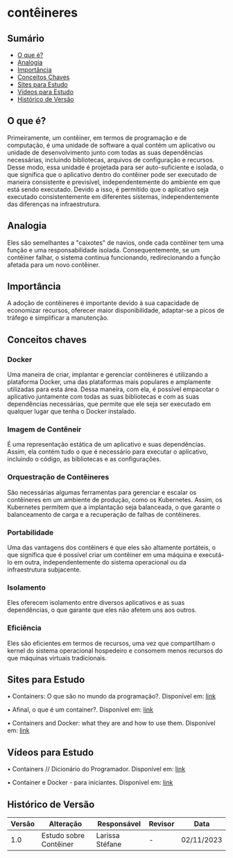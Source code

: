 # contêineres

## Sumário
* [O que é?](#O-que-é?)
* [Analogia](#Analogia)
* [Importância](#Importância)
* [Conceitos Chaves](#Conceitos-Chaves)
* [Sites para Estudo](#Sites-para-Estudo)
* [Vídeos para Estudo](#Vídeos-para-Estudo)
* [Histórico de Versão](#Histórico-de-Versão)

## O que é?

Primeiramente, um contêiner, em termos de programação e de computação, é uma unidade de software a qual contém um aplicativo ou unidade de desenvolvimento junto com todas as suas dependências necessárias, incluindo bibliotecas, arquivos de configuração e recursos. Desse modo, essa unidade é projetada para ser auto-suficiente e isolada, o que significa que o aplicativo dentro do contêiner pode ser executado de maneira consistente e previsível, independentemente do ambiente em que está sendo executado. Devido a isso, é permitido que o aplicativo seja executado consistentemente em diferentes sistemas, independentemente das diferenças na infraestrutura.

## Analogia

Eles são semelhantes a "caixotes" de navios, onde cada contêiner tem uma função e uma responsabilidade isolada. Consequentemente, se um contêiner falhar, o sistema continua funcionando, redirecionando a função afetada para um novo contêiner.

## Importância

A adoção de contêineres é importante devido à sua capacidade de economizar recursos, oferecer maior disponibilidade, adaptar-se a picos de tráfego e simplificar a manutenção.

## Conceitos chaves

### Docker
  Uma maneira de criar, implantar e gerenciar contêineres é utilizando a plataforma Docker, uma das plataformas mais populares e amplamente utilizadas para esta área. Dessa maneira, com ela, é possível empacotar o aplicativo juntamente com todas as suas bibliotecas e com as suas  dependências necessárias, que permite que ele seja ser executado em qualquer lugar que tenha o Docker instalado.

### Imagem de Contêneir

  É uma representação estática de um aplicativo e suas dependências. Assim, ela contém tudo o que é necessário para executar o aplicativo, incluindo o código, as bibliotecas e as configurações.

### Orquestração de Contêineres

  São necessárias algumas ferramentas para gerenciar e escalar os contêineres em um ambiente de produção, como os Kubernetes. Assim, os Kubernetes  permitem que a implantação seja balanceada, o que garante o balanceamento de carga e a recuperação de falhas de contêineres.

### Portabilidade

  Uma das vantagens dos contêiners é que eles são altamente portáteis, o que significa que é possível criar um contêiner em uma máquina e executá-lo em outra, independentemente do sistema operacional ou da infraestrutura subjacente.

### Isolamento

  Eles oferecem isolamento entre diversos aplicativos e as suas dependências, o que garante que eles não afetem uns aos outros.

### Eficiência

  Eles são eficientes em termos de recursos, uma vez que compartilham o kernel do sistema operacional hospedeiro e consomem menos recursos do que máquinas virtuais tradicionais.

## Sites para Estudo
  
 • Containers: O que são no mundo da programação?. Disponível em: [link](https://www.hostgator.com.br/blog/containers-o-que-sao-no-mundo-da-programacao/)
 
 • Afinal, o que é um container?.  Disponível em: [link](https://www.treinaweb.com.br/blog/afinal-o-que-e-um-container)
 
 • Containers and Docker: what they are and how to use them. Disponível em: [link](https://esr.rnp.br/administracao-de-sistemas/containers-docker-como-utilizar/)

## Vídeos para Estudo

 • Containers // Dicionário do Programador. Disponível em: [link](https://www.youtube.com/watch?v=-pUZBovqRcU)
 
 • Container e Docker - para iniciantes. Disponível em: [link](https://www.youtube.com/watch?v=HCfvhDhiK98)

##  Histórico de Versão

| Versão | Alteração | Responsável | Revisor | Data |
| - | - | - | - | - |
| 1.0 | Estudo sobre Contêiner | Larissa Stéfane | - | 02/11/2023
  
